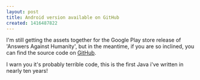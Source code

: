 ```yaml
---
layout: post
title: Android version available on GitHub
created: 1416487822
---
```



I&#39;m still getting the assets together for the Google Play store release of &#39;Answers Against Humanity&#39;, but in the meantime, if you are so inclined, you can find the source code on <a href="https://github.com/samurailink3/hangouts-against-humanity" target="_blank">GitHub</a>.

I warn you it&#39;s probably terrible code, this is&nbsp;the&nbsp;first Java i&#39;ve written in nearly ten years!

